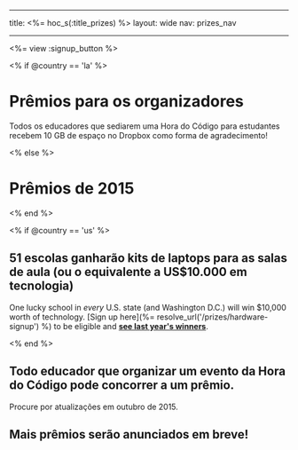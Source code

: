 * * *

title: <%= hoc_s(:title_prizes) %> layout: wide nav: prizes_nav

* * *

<%= view :signup_button %>

<% if @country == 'la' %>

# Prêmios para os organizadores

Todos os educadores que sediarem uma Hora do Código para estudantes recebem 10 GB de espaço no Dropbox como forma de agradecimento!

<% else %>

# Prêmios de 2015

<% end %>

<% if @country == 'us' %>

## 51 escolas ganharão kits de laptops para as salas de aula (ou o equivalente a US$10.000 em tecnologia)

One lucky school in *every* U.S. state (and Washington D.C.) will win $10,000 worth of technology. [Sign up here](%= resolve_url('/prizes/hardware-signup') %) to be eligible and [**see last year's winners**](http://codeorg.tumblr.com/post/104109522378/prize-winners).

<% end %>

## **Todo** educador que organizar um evento da Hora do Código pode concorrer a um prêmio.

Procure por atualizações em outubro de 2015.

## Mais prêmios serão anunciados em breve!